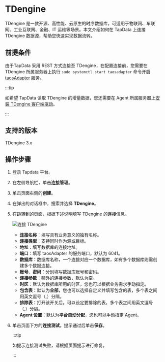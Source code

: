 # TDengine


TDengine 是一款开源、高性能、云原生的时序数据库，可适用于物联网、车联网、工业互联网、金融、IT 运维等场景。本文介绍如何在 TapData 上连接 TDengine 数据源，帮助您快速实现数据流转。

## 前提条件

由于TapData 采用 REST 方式连接至 TDengine，在配置连接前，您需要在 TDengine 所属服务器上执行 `sudo systemctl start taosadapter` 命令开启 [taosAdapter](https://docs.taosdata.com/reference/taosadapter/) 服务。

:::tip

如希望 TapData 读取 TDengine 的增量数据，您还需要在 Agent 所属服务器上[安装 TDengine 客户端驱动](https://docs.taosdata.com/connector/#%E5%AE%89%E8%A3%85%E5%AE%A2%E6%88%B7%E7%AB%AF%E9%A9%B1%E5%8A%A8)。

:::

## 支持的版本

TDengine 3.x

## 操作步骤

1. 登录 Tapdata 平台。

2. 在左侧导航栏，单击**连接管理**。

3. 单击页面右侧的**创建**。

4. 在弹出的对话框中，搜索并选择 **TDengine**。

5. 在跳转到的页面，根据下述说明填写 TDengine 的连接信息。

   ![连接 TDengine](../../images/connect_tdengine.png)

    * **连接名称**：填写具有业务意义的独有名称。
    * **连接类型**：支持同时作为源或目标。
    * **地址**：填写数据库的连接地址。
    * **端口**：填写 taosAdapter 的服务端口，默认为 6041。
    * **数据库**：数据库名称，一个连接对应一个数据库，如有多个数据库则需创建多个数据连接。
    * **账号**、**密码**：分别填写数据库账号和密码。
    * **连接参数**：额外的连接参数，默认为空。
    * **时区**：默认为数据库所用的时区，您也可以根据业务需求手动指定。
    * **包含表**：默认为**全部**，您也可以选择自定义并填写包含的表，多个表之间用英文逗号（,）分隔。
    * **排除表**：打开该开关后，可以设定要排除的表，多个表之间用英文逗号（,）分隔。
    * **Agent 设置**：默认为**平台自动分配**，您也可以手动指定 Agent。

6. 单击页面下方的**连接测试**，提示通过后单击**保存**。

   :::tip

   如提示连接测试失败，请根据页面提示进行修复。

   :::